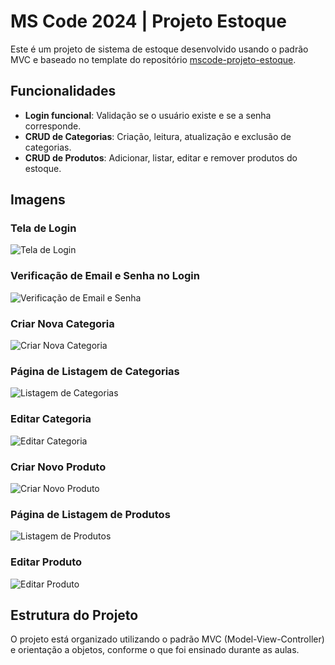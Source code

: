 # MS Code 2024 | Projeto Estoque

Este é um projeto de sistema de estoque desenvolvido usando o padrão MVC e baseado no template do repositório [mscode-projeto-estoque](https://github.com/victordev13/mscode-projeto-estoque).

## Funcionalidades

- **Login funcional**: Validação se o usuário existe e se a senha corresponde.
- **CRUD de Categorias**: Criação, leitura, atualização e exclusão de categorias.
- **CRUD de Produtos**: Adicionar, listar, editar e remover produtos do estoque.

## Imagens

### Tela de Login
![Tela de Login](https://imgur.com/9c57JXx)

### Verificação de Email e Senha no Login
![Verificação de Email e Senha](https://imgur.com/QaGJQMt)

### Criar Nova Categoria
![Criar Nova Categoria](https://imgur.com/JPzel0C)

### Página de Listagem de Categorias
![Listagem de Categorias](https://imgur.com/ybOossx)

### Editar Categoria
![Editar Categoria](https://imgur.com/XXxzjs1)

### Criar Novo Produto
![Criar Novo Produto](https://imgur.com/ya0hDET)

### Página de Listagem de Produtos
![Listagem de Produtos](https://imgur.com/k5gbkRj)

### Editar Produto
![Editar Produto](https://imgur.com/p2ZvMXI)

## Estrutura do Projeto

O projeto está organizado utilizando o padrão MVC (Model-View-Controller) e orientação a objetos, conforme o que foi ensinado durante as aulas.